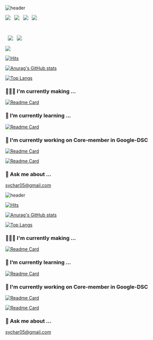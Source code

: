 ![header](https://capsule-render.vercel.app/api?type=slice&color=gradient&height=300&section=header&text=Seokhwan%20Kwon&fontSize=90)


<!--img src="https://img.shields.io/badge/쓰고자하는_텍스트-컬러코드?style=flat-square&logo=simpleicons에서_아이콘이름&logoColor=white"/></a-->

<!-- programing -->
<img src="https://img.shields.io/badge/C-A8B9CC?style=flat-square&logo=C&logoColor=white&link=https://github.com/Seokhwan-Kwon"/></a>
 &nbsp;  <img src="https://img.shields.io/badge/C++-00599C?style=flat-square&logo=C++&logoColor=white&link=https://github.com/Seokhwan-Kwon"/></a>
 &nbsp;  <img src="https://img.shields.io/badge/Python-3776AB?style=flat-square&logo=Python&logoColor=white&link=https://github.com/Seokhwan-Kwon"/></a>
 &nbsp; <img src="https://img.shields.io/badge/Java-007396?style=flat-square&logo=Java&logoColor=white&link=https://github.com/Seokhwan-Kwon"/></a>

  &nbsp; 

<!-- WEB -->
 &nbsp; <img src="https://img.shields.io/badge/HTML5-E34F26?style=flat-square&logo=HTML5&logoColor=white&link=https://github.com/Seokhwan-Kwon"/></a>
  &nbsp; <img src="https://img.shields.io/badge/JavaScript-F7DF1E?style=flat-square&logo=JavaScript&logoColor=white&link=https://github.com/Seokhwan-Kwon"/></a>
<!-- DB -->

<!-- HOSTING -->
<img src="https://img.shields.io/badge/Amazon%20AWS-232F3E?style=flat-square&logo=Amazon%20AWS&logoColor=white&link=https://github.com/Seokhwan-Kwon"/></a>

[![Hits](https://hits.seeyoufarm.com/api/count/incr/badge.svg?url=https%3A%2F%2Fgithub.com%2FSeokhwan-Kwon&count_bg=%2379C83D&title_bg=%23555555&icon=ipfs.svg&icon_color=%23E7E7E7&title=hits&edge_flat=false)](https://hits.seeyoufarm.com)

[![Anurag's GitHub stats](https://github-readme-stats.vercel.app/api?username=Seokhwan-Kwon&count_private=true&bg_color=30,e96443,904e95&title_color=fff&text_color=fff)](https://github.com/anuraghazra/github-readme-stats)

<!-- 
개별항목 숨기기 :  &hide=stars,commits,prs,issues,contribs
테마 : dark, radical, merko, gruvbox, tokyonight, onedark, cobalt, synthwave, highcontrast, dracula
-->

[![Top Langs](https://github-readme-stats.vercel.app/api/top-langs/?username=Seokhwan-Kwon&layout=compact)](https://github.com/anuraghazra/github-readme-stats)



### 🧑🏻‍💻 I'm currently making ...

[![Readme Card](https://github-readme-stats.vercel.app/api/pin/?username=Seokhwan-Kwon&repo=Customized_Voca)](https://github.com/Seokhwan-Kwon/Problem-Solving)

### 🌱 I’m currently learning ... 

[![Readme Card](https://github-readme-stats.vercel.app/api/pin/?username=Seokhwan-Kwon&repo=Problem_Solving)](https://github.com/Seokhwan-Kwon/Problem-Solving)


### 🔭 I'm currently working on Core-member in Google-DSC

[![Readme Card](https://github-readme-stats.vercel.app/api/pin/?username=Seokhwan-Kwon&repo=Algorithm-Study)](https://github.com/Seokhwan-Kwon/Problem-Solving)


[![Readme Card](https://github-readme-stats.vercel.app/api/pin/?username=Seokhwan-Kwon&repo=DeepLearning-DSC)](https://github.com/Seokhwan-Kwon/Problem-Solving)


### 💬 Ask me about ...

[sychar05@gmail.com](https://mail.google.com/mail/u/0/?view=cm&fs=1&tf=1&source=mailto&to=sychar05@gmail.com)

![header](https://capsule-render.vercel.app/api?type=slice&color=gradient&height=300&section=footer&fontSize=90)

<!--
**Seokhwan-Kwon/Seokhwan-Kwon** is a ✨ _special_ ✨ repository because its `README.md` (this file) appears on your GitHub profile.

Here are some ideas to get you started:

- 🔭 I’m currently working on ...
- 🌱 I’m currently learning ...
- 👯 I’m looking to collaborate on ...
- 🤔 I’m looking for help with ...
- 💬 Ask me about ...
- 📫 How to reach me: ...
- 😄 Pronouns: ...
- ⚡ Fun fact: ...
-->


[![Hits](https://hits.seeyoufarm.com/api/count/incr/badge.svg?url=https%3A%2F%2Fgithub.com%2FSeokhwan-Kwon&count_bg=%2379C83D&title_bg=%23555555&icon=ipfs.svg&icon_color=%23E7E7E7&title=hits&edge_flat=false)](https://hits.seeyoufarm.com)

[![Anurag's GitHub stats](https://github-readme-stats.vercel.app/api?username=Seokhwan-Kwon&count_private=true&bg_color=30,e96443,904e95&title_color=fff&text_color=fff)](https://github.com/anuraghazra/github-readme-stats)

<!-- 
개별항목 숨기기 :  &hide=stars,commits,prs,issues,contribs
테마 : dark, radical, merko, gruvbox, tokyonight, onedark, cobalt, synthwave, highcontrast, dracula
-->

[![Top Langs](https://github-readme-stats.vercel.app/api/top-langs/?username=Seokhwan-Kwon&layout=compact)](https://github.com/anuraghazra/github-readme-stats)



### 🧑🏻‍💻 I'm currently making ...

[![Readme Card](https://github-readme-stats.vercel.app/api/pin/?username=Seokhwan-Kwon&repo=Customized_Voca)](https://github.com/Seokhwan-Kwon/Problem-Solving)

### 🌱 I’m currently learning ... 

[![Readme Card](https://github-readme-stats.vercel.app/api/pin/?username=Seokhwan-Kwon&repo=Problem_Solving)](https://github.com/Seokhwan-Kwon/Problem-Solving)


### 🔭 I'm currently working on Core-member in Google-DSC

[![Readme Card](https://github-readme-stats.vercel.app/api/pin/?username=Seokhwan-Kwon&repo=Algorithm-Study)](https://github.com/Seokhwan-Kwon/Problem-Solving)


[![Readme Card](https://github-readme-stats.vercel.app/api/pin/?username=Seokhwan-Kwon&repo=DeepLearning-DSC)](https://github.com/Seokhwan-Kwon/Problem-Solving)


### 💬 Ask me about ...

[sychar05@gmail.com](https://mail.google.com/mail/u/0/?view=cm&fs=1&tf=1&source=mailto&to=sychar05@gmail.com)


<!--
**Seokhwan-Kwon/Seokhwan-Kwon** is a ✨ _special_ ✨ repository because its `README.md` (this file) appears on your GitHub profile.

Here are some ideas to get you started:

- 🔭 I’m currently working on ...
- 🌱 I’m currently learning ...
- 👯 I’m looking to collaborate on ...
- 🤔 I’m looking for help with ...
- 💬 Ask me about ...
- 📫 How to reach me: ...
- 😄 Pronouns: ...
- ⚡ Fun fact: ...
-->
